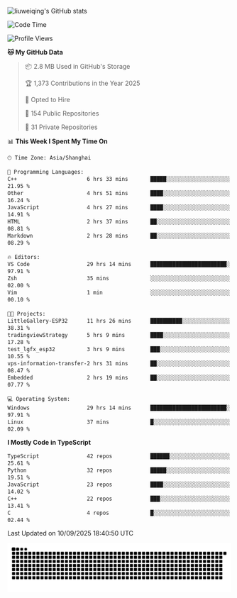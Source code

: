 ![liuweiqing's GitHub stats](https://github-readme-stats.vercel.app/api?username=14790897&show_icons=true&locale=cn&include_all_commits=true&count_private=true)

<!--START_SECTION:waka-->
![Code Time](http://img.shields.io/badge/Code%20Time-2%2C484%20hrs%2015%20mins-blue)

![Profile Views](http://img.shields.io/badge/Profile%20Views-18-blue)

**🐱 My GitHub Data** 

> 📦 2.8 MB Used in GitHub's Storage 
 > 
> 🏆 1,373 Contributions in the Year 2025
 > 
> 💼 Opted to Hire
 > 
> 📜 154 Public Repositories 
 > 
> 🔑 31 Private Repositories 
 > 
📊 **This Week I Spent My Time On** 

```text
🕑︎ Time Zone: Asia/Shanghai

💬 Programming Languages: 
C++                      6 hrs 33 mins       █████░░░░░░░░░░░░░░░░░░░░   21.95 % 
Other                    4 hrs 51 mins       ████░░░░░░░░░░░░░░░░░░░░░   16.24 % 
JavaScript               4 hrs 27 mins       ████░░░░░░░░░░░░░░░░░░░░░   14.91 % 
HTML                     2 hrs 37 mins       ██░░░░░░░░░░░░░░░░░░░░░░░   08.81 % 
Markdown                 2 hrs 28 mins       ██░░░░░░░░░░░░░░░░░░░░░░░   08.29 % 

🔥 Editors: 
VS Code                  29 hrs 14 mins      ████████████████████████░   97.91 % 
Zsh                      35 mins             ░░░░░░░░░░░░░░░░░░░░░░░░░   02.00 % 
Vim                      1 min               ░░░░░░░░░░░░░░░░░░░░░░░░░   00.10 % 

🐱‍💻 Projects: 
LittleGallery-ESP32      11 hrs 26 mins      ██████████░░░░░░░░░░░░░░░   38.31 % 
tradingviewStrategy      5 hrs 9 mins        ████░░░░░░░░░░░░░░░░░░░░░   17.28 % 
test_lgfx_esp32          3 hrs 9 mins        ███░░░░░░░░░░░░░░░░░░░░░░   10.55 % 
vps-information-transfer-2 hrs 31 mins       ██░░░░░░░░░░░░░░░░░░░░░░░   08.47 % 
Embedded                 2 hrs 19 mins       ██░░░░░░░░░░░░░░░░░░░░░░░   07.77 % 

💻 Operating System: 
Windows                  29 hrs 14 mins      ████████████████████████░   97.91 % 
Linux                    37 mins             █░░░░░░░░░░░░░░░░░░░░░░░░   02.09 % 
```

**I Mostly Code in TypeScript** 

```text
TypeScript               42 repos            ██████░░░░░░░░░░░░░░░░░░░   25.61 % 
Python                   32 repos            █████░░░░░░░░░░░░░░░░░░░░   19.51 % 
JavaScript               23 repos            ████░░░░░░░░░░░░░░░░░░░░░   14.02 % 
C++                      22 repos            ███░░░░░░░░░░░░░░░░░░░░░░   13.41 % 
C                        4 repos             █░░░░░░░░░░░░░░░░░░░░░░░░   02.44 % 
```




 Last Updated on 10/09/2025 18:40:50 UTC
<!--END_SECTION:waka-->

<picture>
  <source media="(prefers-color-scheme: dark)" srcset="https://raw.githubusercontent.com/14790897/14790897/output/github-contribution-grid-snake-dark.svg" />
  <source media="(prefers-color-scheme: light)" srcset="https://raw.githubusercontent.com/14790897/14790897/output/github-contribution-grid-snake.svg" />
  <img alt="github-snake" src="https://raw.githubusercontent.com/14790897/14790897/output/github-contribution-grid-snake.svg" />
</picture>
